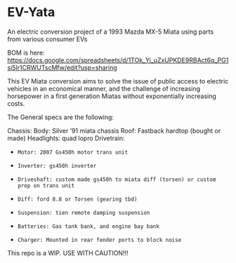 # EV-Yata
An electric conversion project of a 1993 Mazda MX-5 Miata using parts from various consumer EVs

BOM is here: https://docs.google.com/spreadsheets/d/1TOk_Yi_uZxUPKDE9RBAct6q_PG1si5Ir1CRWUTscMfw/edit?usp=sharing

This EV Miata conversion aims to solve the issue of public access to electric vehicles in an economical manner, and the challenge of increasing horsepower in a first generation Miatas without exponentially increasing costs. 

The General specs are the following:

Chassis: 
Body: Silver ‘91 miata chassis
Roof: Fastback hardtop (bought or made)
Headlights: quad lopro
Drivetrain:
-     Motor: 2007 Gs450h motor trans unit
-     Inverter: gs450h inverter
-     Driveshaft: custom made gs450h to miata diff (torsen) or custom prop on trans unit
-     Diff: ford 8.8 or Torsen (gearing tbd)
-     Suspension: tien remote damping suspension
-     Batteries: Gas tank bank, and engine bay bank
-     Charger: Mounted in rear fender ports to block noise


This repo is a WIP. USE WITH CAUTION!!!
